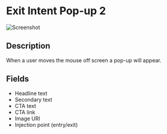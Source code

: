 # Exit Intent Pop-up 2

![Screenshot](https://github.com/optimizely/extension-library/blob/master/Extensions/Editor%20Extensions/Timed%20Modal/screenshot.png)

## Description

When a user moves the mouse off screen a pop-up will appear. 

## Fields

* Headline text
* Secondary text
* CTA text
* CTA link
* Image URl
* Injection point (entry/exit)

